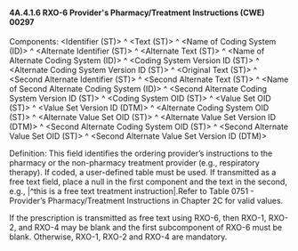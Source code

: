 #### 4A.4.1.6 RXO-6 Provider's Pharmacy/Treatment Instructions (CWE) 00297

Components: &lt;Identifier (ST)> ^ &lt;Text (ST)> ^ &lt;Name of Coding System (ID)> ^ &lt;Alternate Identifier (ST)> ^ &lt;Alternate Text (ST)> ^ &lt;Name of Alternate Coding System (ID)> ^ &lt;Coding System Version ID (ST)> ^ &lt;Alternate Coding System Version ID (ST)> ^ &lt;Original Text (ST)> ^ &lt;Second Alternate Identifier (ST)> ^ &lt;Second Alternate Text (ST)> ^ &lt;Name of Second Alternate Coding System (ID)> ^ &lt;Second Alternate Coding System Version ID (ST)> ^ &lt;Coding System OID (ST)> ^ &lt;Value Set OID (ST)> ^ &lt;Value Set Version ID (DTM)> ^ &lt;Alternate Coding System OID (ST)> ^ &lt;Alternate Value Set OID (ST)> ^ &lt;Alternate Value Set Version ID (DTM)> ^ &lt;Second Alternate Coding System OID (ST)> ^ &lt;Second Alternate Value Set OID (ST)> ^ &lt;Second Alternate Value Set Version ID (DTM)>

Definition: This field identifies the ordering provider’s instructions to the pharmacy or the non-pharmacy treatment provider (e.g., respiratory therapy). If coded, a user-defined table must be used. If transmitted as a free text field, place a null in the first component and the text in the second, e.g., |^this is a free text treatment instruction|.Refer to Table 0751 - Provider’s Pharmacy/Treatment Instructions in Chapter 2C for valid values.

If the prescription is transmitted as free text using RXO-6, then RXO-1, RXO-2, and RXO-4 may be blank and the first subcomponent of RXO-6 must be blank. Otherwise, RXO-1, RXO-2 and RXO-4 are mandatory.
